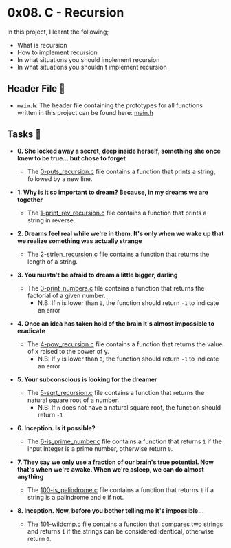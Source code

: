 # 0x08. C - Recursion

In this project, I learnt the following;
  * What is recursion
  * How to implement recursion
  * In what situations you should implement recursion
  * In what situations you shouldn’t implement recursion

## Header File :file_folder:

* **`main.h`**: The header file containing the prototypes for all functions written in this project can be found here: [main.h](./main.h)

## Tasks :page_with_curl:

* **0. She locked away a secret, deep inside herself, something she once knew to be true... but chose to forget**
  * The [0-puts_recursion.c](./0-puts_recursion.c) file contains a function that prints a string, followed by a new line.

* **1. Why is it so important to dream? Because, in my dreams we are together**
  * The [1-print_rev_recursion.c](./1-print_rev_recursion.c) file contains a function that prints a string in reverse.

* **2. Dreams feel real while we're in them. It's only when we wake up that we realize something was actually strange**
  * The [2-strlen_recursion.c](./2-strlen_recursion.c) file contains a function that returns the length of a string.

* **3. You mustn't be afraid to dream a little bigger, darling**
  * The [3-print_numbers.c](./3-print_numbers.c) file contains a function that returns the factorial of a given number. 
    * N.B: If `n` is lower than `0`, the function should return `-1` to indicate an error

* **4. Once an idea has taken hold of the brain it's almost impossible to eradicate**
  * The [4-pow_recursion.c](./4-pow_recursion.c) file contains a function that returns the value of x raised to the power of y.
    * N.B: If `y` is lower than `0`, the function should return `-1` to indicate an error

* **5. Your subconscious is looking for the dreamer**
  * The [5-sqrt_recursion.c](./5-sqrt_recursion.c) file contains a function that returns the natural square root of a number.
    * N.B: If `n` does not have a natural square root, the function should return `-1`

* **6. Inception. Is it possible?**
  * The [6-is_prime_number.c](./6-is_prime_number.c) file contains a function that returns `1` if the input integer is a prime number, otherwise return `0`.

* **7. They say we only use a fraction of our brain's true potential. Now that's when we're awake. When we're asleep, we can do almost anything**
  * The [100-is_palindrome.c](./100-is_palindrome.c) file contains a function that returns `1` if a string is a palindrome and `0` if not.

* **8. Inception. Now, before you bother telling me it's impossible...**
  * The [101-wildcmp.c](./101-wildcmp.c) file contains a function that compares two strings and returns `1` if the strings can be considered identical, otherwise return `0`.
